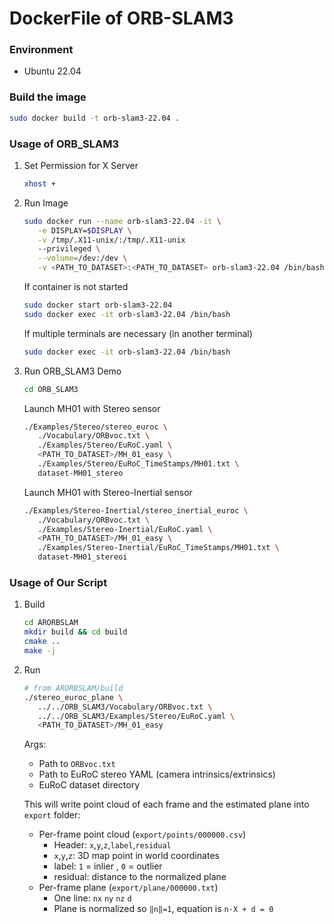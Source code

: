 DockerFile of ORB-SLAM3
=======================

### Environment

* Ubuntu 22.04


### Build the image

```bash
sudo docker build -t orb-slam3-22.04 .
```

### Usage of ORB_SLAM3

1. Set Permission for X Server

   ```bash
   xhost +
   ```

2. Run Image

   ```bash
   sudo docker run --name orb-slam3-22.04 -it \
      -e DISPLAY=$DISPLAY \
      -v /tmp/.X11-unix/:/tmp/.X11-unix 
      --privileged \
      --volume=/dev:/dev \
      -v <PATH_TO_DATASET>:<PATH_TO_DATASET> orb-slam3-22.04 /bin/bash
   ```

   If container is not started

   ```bash
   sudo docker start orb-slam3-22.04
   sudo docker exec -it orb-slam3-22.04 /bin/bash
   ```

   If multiple terminals are necessary (in another terminal)

   ```bash
   sudo docker exec -it orb-slam3-22.04 /bin/bash
   ```

3. Run ORB_SLAM3 Demo

   ```bash
   cd ORB_SLAM3
   ```

   Launch MH01 with Stereo sensor

   ```bash
   ./Examples/Stereo/stereo_euroc \
      ./Vocabulary/ORBvoc.txt \
      ./Examples/Stereo/EuRoC.yaml \
      <PATH_TO_DATASET>/MH_01_easy \
      ./Examples/Stereo/EuRoC_TimeStamps/MH01.txt \
      dataset-MH01_stereo
   ```

   Launch MH01 with Stereo-Inertial sensor

   ```bash
   ./Examples/Stereo-Inertial/stereo_inertial_euroc \
      ./Vocabulary/ORBvoc.txt \
      ./Examples/Stereo-Inertial/EuRoC.yaml \
      <PATH_TO_DATASET>/MH_01_easy \
      ./Examples/Stereo-Inertial/EuRoC_TimeStamps/MH01.txt \
      dataset-MH01_stereoi
   ```

### Usage of Our Script

1. Build

   ```bash
   cd ARORBSLAM
   mkdir build && cd build
   cmake ..
   make -j
   ```

2. Run

   ```bash
   # from ARORBSLAM/build
   ./stereo_euroc_plane \
      ../../ORB_SLAM3/Vocabulary/ORBvoc.txt \
      ../../ORB_SLAM3/Examples/Stereo/EuRoC.yaml \
      <PATH_TO_DATASET>/MH_01_easy
   ```

   Args:

   - Path to `ORBvoc.txt`
   - Path to EuRoC stereo YAML (camera intrinsics/extrinsics)
   - EuRoC dataset directory

   This will write point cloud of each frame and the estimated plane into `export` folder:
   - Per-frame point cloud (`export/points/000000.csv`)
      - Header: `x`,`y`,`z`,`label`,`residual`
      - `x`,`y`,`z`: 3D map point in world coordinates
      - label: `1` = inlier , `0` = outlier
      - residual: distance to the normalized plane
   - Per-frame plane (`export/plane/000000.txt`)
      - One line: `nx` `ny` `nz` `d`
      - Plane is normalized so `‖n‖=1`, equation is `n·X + d = 0`